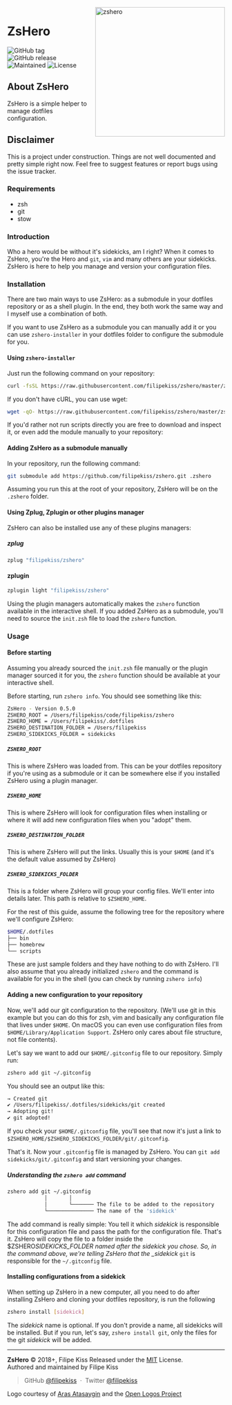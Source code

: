 <img align="right" width="300" alt="zshero" src="https://user-images.githubusercontent.com/48519/44404842-37ea9800-a52e-11e8-8e02-915efa8784ed.png">


# ZsHero

![GitHub tag](https://img.shields.io/github/tag/filipekiss/zshero.svg)
![GitHub release](https://img.shields.io/github/release/filipekiss/zshero/all.svg)
![Maintained](https://img.shields.io/maintenance/yes/2018.svg)
![License](https://img.shields.io/github/license/filipekiss/zshero.svg)

## About ZsHero

ZsHero is a simple helper to manage dotfiles configuration.

## Disclaimer

This is a project under construction. Things are not well documented and
pretty simple right now. Feel free to suggest features or report bugs using
the issue tracker.

### Requirements

-   zsh
-   git
-   stow

### Introduction

Who a hero would be without it's sidekicks, am I right? When it comes to
ZsHero, you're the Hero and `git`, `vim` and many others are your sidekicks.
ZsHero is here to help you manage and version your configuration files.

### Installation

There are two main ways to use ZsHero: as a submodule in your dotfiles
repository or as a shell plugin. In the end, they both work the same way and I
myself use a combination of both.

If you want to use ZsHero as a submodule you can manually add it or you can
use `zshero-installer` in your dotfiles folder to configure the submodule for
you.

#### Using `zshero-installer`

Just run the following command on your repository:

```sh
curl -fsSL https://raw.githubusercontent.com/filipekiss/zshero/master/zshero-installer | zsh
```

If you don't have cURL, you can use wget:

```sh
wget -qO- https://raw.githubusercontent.com/filipekiss/zshero/master/zshero-installer | zsh
```

If you'd rather not run scripts directly you are free to download and inspect
it, or even add the module manually to your repository:

#### Adding ZsHero as a submodule manually

In your repository, run the following command:

```sh
git submodule add https://github.com/filipekiss/zshero.git .zshero
```

Assuming you run this at the root of your repository, ZsHero will be on the
`.zshero` folder.

#### Using Zplug, Zplugin or other plugins manager

ZsHero can also be installed use any of these plugins managers:

##### zplug

```sh
zplug "filipekiss/zshero"
```

#### zplugin

```sh
zplugin light "filipekiss/zshero"
```

Using the plugin managers automatically makes the `zshero` function available
in the interactive shell. If you added ZsHero as a submodule, you'll need to
source the `init.zsh` file to load the `zshero` function.

### Usage

#### Before starting

Assuming you already sourced the `init.zsh` file manually or the plugin
manager sourced it for you, the `zshero` function should be available at your
interactive shell.

Before starting, run `zshero info`. You should see something like this:

```sh
ZsHero - Version 0.5.0
ZSHERO_ROOT = /Users/filipekiss/code/filipekiss/zshero
ZSHERO_HOME = /Users/filipekiss/.dotfiles
ZSHERO_DESTINATION_FOLDER = /Users/filipekiss
ZSHERO_SIDEKICKS_FOLDER = sidekicks
```

##### `ZSHERO_ROOT`

This is where ZsHero was loaded from. This can be your dotfiles repository if
you're using as a submodule or it can be somewhere else if you installed
ZsHero using a plugin manager.

##### `ZSHERO_HOME`

This is where ZsHero will look for configuration files when installing or
where it will add new configuration files when you "adopt" them.

##### `ZSHERO_DESTINATION_FOLDER`

This is where ZsHero will put the links. Usually this is your `$HOME` (and
it's the default value assumed by ZsHero)

##### `ZSHERO_SIDEKICKS_FOLDER`

This is a folder where ZsHero will group your config files. We'll enter into
details later. This path is relative to `$ZSHERO_HOME`.

For the rest of this guide, assume the following tree for the repository where
we'll configure ZsHero:

```sh
$HOME/.dotfiles
├── bin
├── homebrew
└── scripts
```

These are just sample folders and they have nothing to do with ZsHero. I'll
also assume that you already initialized `zshero` and the command is available
for you in the shell (you can check by running `zshero info`)

#### Adding a new configuration to your repository

Now, we'll add our git configuration to the repository. (We'll use git in this
example but you can do this for zsh, vim and basically any configuration file
that lives under `$HOME`. On macOS you can even use configuration files from
`$HOME/Library/Application Support`. ZsHero only cares about file structure,
not file contents).

Let's say we want to add our `$HOME/.gitconfig` file to our repository. Simply
run:

```sh
zshero add git ~/.gitconfig
```

You should see an output like this:

```sh
→ Created git
✔ /Users/filipekiss/.dotfiles/sidekicks/git created
→ Adopting git!
✔ git adopted!
```

If you check your `$HOME/.gitconfig` file, you'll see that now it's just a
link to `$ZSHERO_HOME/$ZSHERO_SIDEKICKS_FOLDER/git/.gitconfig`.

That's it. Now your `.gitconfig` file is managed by ZsHero. You can
`git add sidekicks/git/.gitconfig` and start versioning your changes.

##### Understanding the `zshero add` command

```sh
zshero add git ~/.gitconfig
            │       │
            │       └─────── The file to be added to the repository
            └─────────────── The name of the 'sidekick'
```

The add command is really simple: You tell it which _sidekick_ is responsible
for this configuration file and pass the path for the configuration file.
That's it. ZsHero will copy the file to a folder inside the
$ZSHERO*SIDEKICKS_FOLDER named after the sidekick you chose. So, in the
command above, we're telling ZsHero that the \_sidekick* `git` is responsible
for the `~/.gitconfig` file.

#### Installing configurations from a sidekick

When setting up ZsHero in a new computer, all you need to do after installing
ZsHero and cloning your dotfiles repository, is run the following

```sh
zshero install [sidekick]
```

The _sidekick_ name is optional. If you don't provide a name, all sidekicks
will be installed. But if you run, let's say, `zshero install git`, only the
files for the git _sidekick_ will be added.

---

**ZsHero** © 2018+, Filipe Kiss Released under the [MIT] License.<br> Authored
and maintained by Filipe Kiss

> GitHub [@filipekiss](https://github.com/filipekiss) &nbsp;&middot;&nbsp;
> Twitter [@filipekiss](https://twitter.com/filipekiss)

Logo courtesy of [Aras Atasaygin](https://github.com/arasatasaygin) and the
[Open Logos Project](https://github.com/arasatasaygin/openlogos)

[mit]: LICENSE.md
